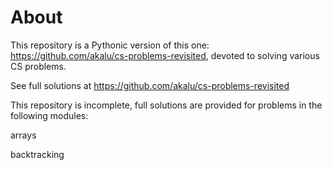
# About

This repository is a Pythonic version of this one: https://github.com/akalu/cs-problems-revisited, devoted to solving various CS problems.

See full solutions at https://github.com/akalu/cs-problems-revisited

This repository is incomplete, full solutions are provided for problems in the following modules:

arrays 

backtracking




